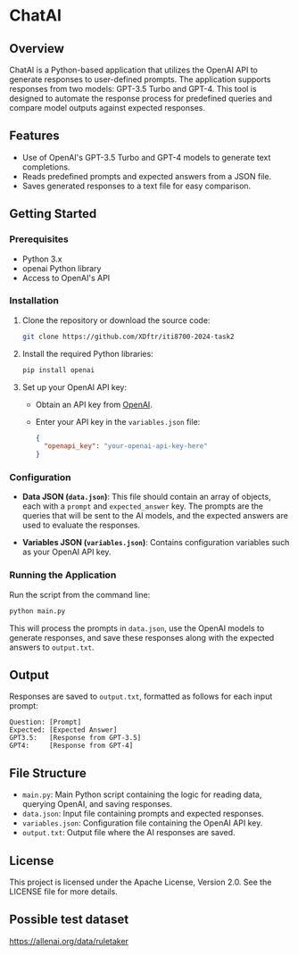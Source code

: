 # ChatAI

## Overview

ChatAI is a Python-based application that utilizes the OpenAI API to generate responses to user-defined prompts. 
The application supports responses from two models: GPT-3.5 Turbo and GPT-4. 
This tool is designed to automate the response process for predefined queries and compare model outputs against expected responses.

## Features

- Use of OpenAI's GPT-3.5 Turbo and GPT-4 models to generate text completions.
- Reads predefined prompts and expected answers from a JSON file.
- Saves generated responses to a text file for easy comparison.

## Getting Started

### Prerequisites

- Python 3.x
- openai Python library
- Access to OpenAI's API

### Installation

1. Clone the repository or download the source code:

   ```bash
   git clone https://github.com/XDftr/iti8700-2024-task2
   ```

2. Install the required Python libraries:

   ```bash
   pip install openai
   ```

3. Set up your OpenAI API key:
   
   - Obtain an API key from [OpenAI](https://openai.com).
   - Enter your API key in the `variables.json` file:

     ```json
     {
       "openapi_key": "your-openai-api-key-here"
     }
     ```

### Configuration

- **Data JSON (`data.json`)**: This file should contain an array of objects, each with a `prompt` and `expected_answer` key. The prompts are the queries that will be sent to the AI models, and the expected answers are used to evaluate the responses.

- **Variables JSON (`variables.json`)**: Contains configuration variables such as your OpenAI API key.

### Running the Application

Run the script from the command line:

```bash
python main.py
```

This will process the prompts in `data.json`, use the OpenAI models to generate responses, and save these responses along with the expected answers to `output.txt`.

## Output

Responses are saved to `output.txt`, formatted as follows for each input prompt:

```
Question: [Prompt]
Expected: [Expected Answer]
GPT3.5:   [Response from GPT-3.5]
GPT4:     [Response from GPT-4]

```

## File Structure

- `main.py`: Main Python script containing the logic for reading data, querying OpenAI, and saving responses.
- `data.json`: Input file containing prompts and expected responses.
- `variables.json`: Configuration file containing the OpenAI API key.
- `output.txt`: Output file where the AI responses are saved.

## License

This project is licensed under the Apache License, Version 2.0. See the LICENSE file for more details.

## Possible test dataset
https://allenai.org/data/ruletaker
